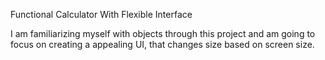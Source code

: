 Functional Calculator With Flexible Interface

I am familiarizing myself with objects through this project and am going to focus on creating a appealing UI, that changes size based on screen size.